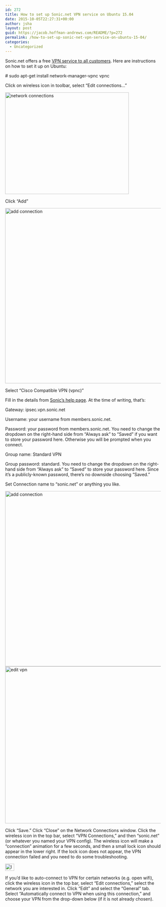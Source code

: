 ```yaml
---
id: 272
title: How to set up Sonic.net VPN service on Ubuntu 15.04
date: 2015-10-05T22:27:31+00:00
author: jsha
layout: post
guid: https://jacob.hoffman-andrews.com/README/?p=272
permalink: /how-to-set-up-sonic-net-vpn-service-on-ubuntu-15-04/
categories:
  - Uncategorized
---
```

Sonic.net offers a free [VPN service to all customers](https://wiki.sonic.net/wiki/VPN_Service). Here are instructions on how to set it up on Ubuntu:

\# sudo apt-get install network-manager-vpnc vpnc

Click on wireless icon in toolbar, select &#8220;Edit connections&#8230;&#8221;

[<img alt="network connections" src="https://jacob.hoffman-andrews.com/README/wp-content/uploads/2015/10/network-connections.png" width="400" height="328" />](https://jacob.hoffman-andrews.com/README/wp-content/uploads/2015/10/network-connections.png)

Click &#8220;Add&#8221;

[<img class="alignnone size-full wp-image-275" alt="add connection" src="https://jacob.hoffman-andrews.com/README/wp-content/uploads/2015/10/add-connection.png" width="544" height="565" />](https://jacob.hoffman-andrews.com/README/wp-content/uploads/2015/10/add-connection.png)

Select &#8220;Cisco Compatible VPN (vpnc)&#8221;

Fill in the details from [Sonic&#8217;s help page](https://wiki.sonic.net/wiki/VPN_Service). At the time of writing, that&#8217;s:

Gateway: ipsec.vpn.sonic.net

Username: your username from members.sonic.net.

Password: your password from members.sonic.net. You need to change the dropdown on the right-hand side from &#8220;Always ask&#8221; to &#8220;Saved&#8221; if you want to store your password here. Otherwise you will be prompted when you connect.

Group name: Standard VPN

Group password: standard. You need to change the dropdown on the right-hand side from &#8220;Always ask&#8221; to &#8220;Saved&#8221; to store your password here. Since it&#8217;s a publicly-known password, there&#8217;s no downside choosing &#8220;Saved.&#8221;

Set Connection name to &#8220;sonic.net&#8221; or anything you like.

[<img class="alignnone size-full wp-image-275" alt="add connection" src="https://jacob.hoffman-andrews.com/README/wp-content/uploads/2015/10/add-connection.png" width="544" height="565" />](https://jacob.hoffman-andrews.com/README/wp-content/uploads/2015/10/add-connection.png) [<img class="alignnone size-full wp-image-276" alt="edit vpn" src="https://jacob.hoffman-andrews.com/README/wp-content/uploads/2015/10/edit-vpn.png" width="538" height="506" />](https://jacob.hoffman-andrews.com/README/wp-content/uploads/2015/10/edit-vpn.png)

Click &#8220;Save.&#8221; Click &#8220;Close&#8221; on the Network Connections window. Click the wireless icon in the top bar, select &#8220;VPN Connections,&#8221; and then &#8220;sonic.net&#8221; (or whatever you named your VPN config). The wireless icon will make a &#8220;connection&#8221; animation for a few seconds, and then a small lock icon should appear in the lower right. If the lock icon does not appear, the VPN connection failed and you need to do some troubleshooting.

[<img class="alignnone size-full wp-image-277" alt="lock icon" src="https://jacob.hoffman-andrews.com/README/wp-content/uploads/2015/10/lock-icon.png" width="29" height="23" />](https://jacob.hoffman-andrews.com/README/wp-content/uploads/2015/10/lock-icon.png)

If you&#8217;d like to auto-connect to VPN for certain networks (e.g. open wifi), click the wireless icon in the top bar, select &#8220;Edit connections,&#8221; select the network you are interested in. Click &#8220;Edit&#8221; and select the &#8220;General&#8221; tab. Select &#8220;Automatically connect to VPN when using this connection,&#8221; and choose your VPN from the drop-down below (if it is not already chosen).